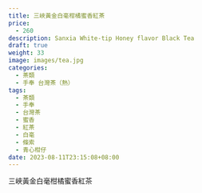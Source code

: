 ```yaml
---
title: 三峽黃金白毫柑橘蜜香紅茶
price:
  - 260
description: Sanxia White-tip Honey flavor Black Tea
draft: true
weight: 33
image: images/tea.jpg
categories:
  - 茶類
  - 手奉 台灣茶（熱）
tags:
  - 茶類
  - 手奉
  - 台灣茶
  - 蜜香
  - 紅茶
  - 白毫
  - 條索
  - 青心柑仔
date: 2023-08-11T23:15:08+08:00
---
```


 三峽黃金白毫柑橘蜜香紅茶
